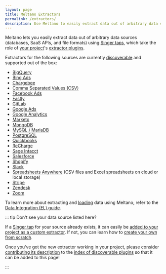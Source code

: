 ```yaml
---
layout: page
title: Meltano Extractors
permalink: /extractors/
description: Use Meltano to easily extract data out of arbitrary data sources (databases, SaaS APIs, and file formats) using Singer taps.
---
```


Meltano lets you easily extract data out of arbitrary data sources (databases, SaaS APIs, and file formats) using [Singer taps](https://www.singer.io/), which take the role of [your project](https://meltano.com/docs/project.html)'s [extractor plugins](https://meltano.com/docs/plugins.html#extractors).


Extractors for the following sources are currently [discoverable](https://meltano.com/docs/plugins.html#discoverable-plugins) and supported out of the box:

- [BigQuery](/extractors/bigquery.html)
- [Bing Ads](/extractors/bing-ads.html)
- [Chargebee](/extractors/chargebee.html)
- [Comma Separated Values (CSV)](/extractors/csv.html)
- [Facebook Ads](/extractors/facebook.html)
- [Fastly](/extractors/fastly.html)
- [GitLab](/extractors/gitlab.html)
- [Google Ads](/extractors/adwords.html)
- [Google Analytics](/extractors/google-analytics.html)
- [Marketo](/extractors/marketo.html)
- [MongoDB](/extractors/mongodb.html)
- [MySQL / MariaDB](/extractors/mysql.html)
- [PostgreSQL](/extractors/postgres.html)
- [Quickbooks](/extractors/quickbooks.html)
- [ReCharge](/extractors/recharge.html)
- [Sage Intacct](/extractors/intacct.html)
- [Salesforce](/extractors/salesforce.html)
- [Shopify](/extractors/shopify.html)
- [Slack](/extractors/slack.html)
- [Spreadsheets Anywhere](/extractors/spreadsheets-anywhere.html) (CSV files and Excel spreadsheets on cloud or local storage)
- [Stripe](/extractors/stripe.html)
- [Zendesk](/extractors/zendesk.html)
- [Zoom](/extractors/zoom.html)

To learn more about extracting and [loading](/loaders/) data using Meltano, refer to the [Data Integration (EL) guide](https://meltano.com/docs/integration.html).

::: tip Don't see your data source listed here?

If a [Singer tap](https://www.singer.io/#taps) for your source already exists,
it can easily be [added to your project as a custom extractor](https://meltano.com/docs/plugin-management.html#custom-plugins).
If not, you can learn how to [create your own from scratch](/tutorials/create-a-custom-extractor.html).

Once you've got the new extractor working in your project, please consider
[contributing its description](https://meltano.com/docs/contributor-guide.html#discoverable-plugins)
to the [index of discoverable plugins](https://meltano.com/docs/plugins.html#discoverable-plugins)
so that it can be added to this page!

:::
